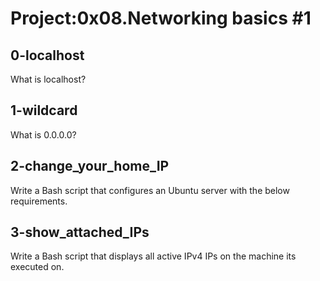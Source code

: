 # Project:0x08.Networking basics #1

## 0-localhost

What is localhost?

## 1-wildcard

What is 0.0.0.0?

## 2-change_your_home_IP

Write a Bash script that configures an Ubuntu server with the below requirements.

## 3-show_attached_IPs

Write a Bash script that displays all active IPv4 IPs on the machine its executed on.